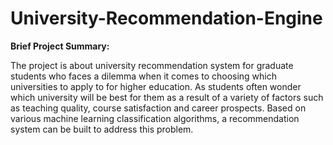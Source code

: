 # University-Recommendation-Engine

**Brief Project Summary:**

The project is about university recommendation system for graduate students who faces a dilemma when it comes to choosing which universities to apply to for higher education. As students often wonder which university will be best for them as a result of a variety of factors such as teaching quality, course satisfaction and career prospects.
Based on various machine learning classification algorithms, a recommendation system can be built to address this problem.
